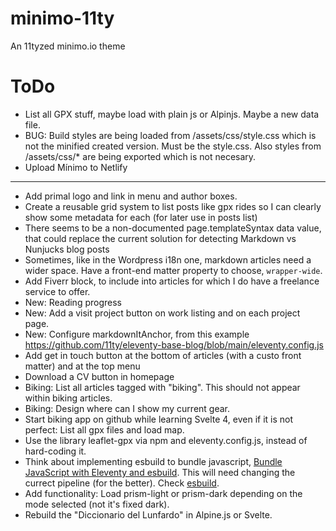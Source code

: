 # minimo-11ty
An 11tyzed minimo.io theme

# ToDo
* List all GPX stuff, maybe load with plain js or Alpinjs. Maybe a new data file.
* BUG: Build styles are being loaded from /assets/css/style.css which is not the minified created version. Must be the style.css. Also styles from /assets/css/* are being exported which is not necesary.
* Upload Mínimo to Netlify
---
* Add primal logo and link in menu and author boxes.
* Create a reusable grid system to list posts like gpx rides so I can clearly show some metadata for each (for later use in posts list)
* There seems to be a non-documented page.templateSyntax data value, that could replace the current solution for detecting Markdown vs Nunjucks blog posts
* Sometimes, like in the Wordpress i18n one, markdown articles need a wider space. Have a front-end matter property to choose, `wrapper-wide`.
* Add Fiverr block, to include into articles for which I do have a freelance service to offer.
* New: Reading progress
* New: Add a visit project button on work listing and on each project page.
* New: Configure markdownItAnchor, from this example https://github.com/11ty/eleventy-base-blog/blob/main/eleventy.config.js
* Add get in touch button at the bottom of articles (with a custo front matter) and at the top menu
* Download a CV button in homepage
* Biking: List all articles tagged with "biking". This should not appear within biking articles.
* Biking: Design where can I show my current gear.
* Start biking app on github while learning Svelte 4, even if it is not perfect: List all gpx files and load map.
* Use the library leaflet-gpx via npm and eleventy.config.js, instead of hard-coding it.
* Think about implementing esbuild to bundle javascript, [Bundle JavaScript with Eleventy and esbuild](https://blog.r0b.io/post/bundle-javascript-with-eleventy-and-esbuild/). This will need changing the currect pipeline (for the better). Check [esbuild](https://github.com/evanw/esbuild).
* Add functionality: Load prism-light or prism-dark depending on the mode selected (not it's fixed dark).
* Rebuild the "Diccionario del Lunfardo" in Alpine.js or Svelte.